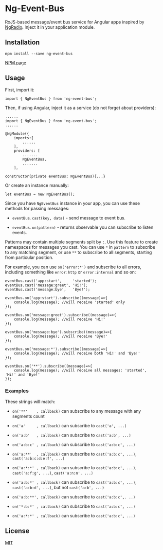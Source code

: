 # Ng-Event-Bus

RxJS-based message/event bus service for Angular apps inspired by [NgRadio](https://github.com/govorov/ng-radio). Inject it in your application module.

## Installation

`npm install --save ng-event-bus`

[NPM page](https://www.npmjs.com/package/ng-event-bus)

## Usage

First, import it:

`import { NgEventBus } from 'ng-event-bus';`

Then, if using Angular, inject it as a service (do not forget about providers):


```
......
import { NgEventBus } from 'ng-event-bus';
......

@NgModule({
    imports:[
		......
    ],
    providers: [
    	.......
        NgEventBus,
        .......
    ],
```

`constructor(private eventBus: NgEventBus){...}`

Or create an instance manually:

`let eventBus = new NgEventBus();`

Since you have `NgEventBus` instance in your app, you can use these methods for passing messages:

* `eventBus.cast(key, data)` - send message to event bus.

* `eventBus.on(pattern)` - returns observable you can subscribe to listen events.

Patterns may contain multiple segments split by `:`. Use this feature to create namespaces for messages you cast. You can use `*` in `pattern` to subscribe to any matching segment, or use `**` to subscribe to all segments, starting from particular position.

For example, you can use `on('error:*')` and subscribe to all errors, including something like `error:http` or `error:internal` and so on:

```
eventBus.cast('app:start',     'started');
eventBus.cast('message:greet', 'Hi!');
eventBus.cast('message:bye',   'Bye!');

eventBus.on('app:start').subscribe((message)=>{
	console.log(message); //will receive 'started' only
});

eventBus.on('message:greet').subscribe((message)=>{
	console.log(message); //will receive 'Hi!'
});

eventBus.on('message:bye').subscribe((message)=>{
	console.log(message); //will receive 'Bye!'
});

eventBus.on('message:*').subscribe((message)=>{
	console.log(message); //will receive both 'Hi!' and 'Bye!'
});

eventBus.on('**').subscribe((message)=>{
	console.log(message); //will receive all messages: 'started', 'Hi!' and 'Bye!'
});

```

### Examples

These strings will match:

* `on('**'    , callback)` can subscribe to any message with any segments count

* `on('a'     , callback)` can subscribe to `cast('a', ...)`

* `on('a:b'   , callback)` can subscribe to `cast('a:b', ...)`

* `on('a:b:c' , callback)` can subscribe to `cast('a:b:c', ...)`

* `on('a:**'  , callback)` can subscribe to `cast('a:b:c', ...)`, `cast('a:b:c:d:e:f', ...)`

* `on('a:*:*' , callback)` can subscribe to `cast('a:b:c', ...)`, `cast('a:f:g', ...)`, `cast('a:n:m', ...)`

* `on('a:b:*' , callback)` can subscribe to `cast('a:b:c', ...)`, `cast('a:b:d', ...)`, but not `cast('a:b', ...)`

* `on('a:b:**', callback)` can subscribe to `cast('a:b:c',. ..)`

* `on('*:b:*' , callback)` can subscribe to `cast('a:b:c', ...)`

* `on('a:*:*' , callback)` can subscribe to `cast('a:b:c', ...)`

## License

[MIT](https://github.com/cristiammercado/ng-event-bus/blob/master/LICENSE)

